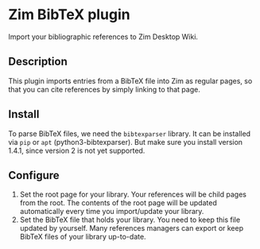 # Zim BibTeX plugin

Import your bibliographic references to Zim Desktop Wiki.

## Description

This plugin imports entries from a BibTeX file into Zim as regular pages, so that you can cite references by simply linking to that page.

## Install

To parse BibTeX files, we need the `bibtexparser` library.
It can be installed via `pip` or `apt` (python3-bibtexparser).
But make sure you install version 1.4.1, since version 2 is not yet supported.

## Configure

1. Set the root page for your library. Your references will be child pages from the root. The contents of the root page will be updated automatically every time you import/update your library.
2. Set the BibTeX file that holds your library. You need to keep this file updated by yourself. Many references managers can export or keep BibTeX files of your library up-to-date.